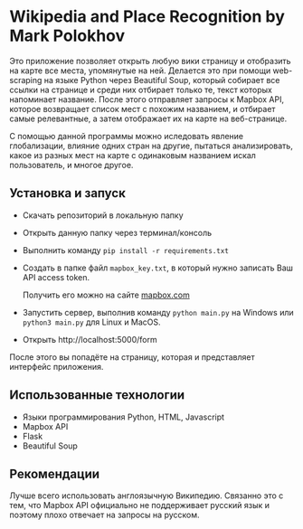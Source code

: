 # Wikipedia and Place Recognition by Mark Polokhov

Это приложение позволяет открыть любую вики страницу и отобразить на карте все места, упомянутые на ней.
Делается это при помощи web-scraping на языке Python через Beautiful Soup, который собирает все ссылки на странице и среди них отбирает только те, текст которых напоминает название.
После этого отправляет запросы к Mapbox API, которое возвращает список мест с похожим названием, и отбирает самые релевантные, а затем отображает их на карте на веб-странице. 

С помощью данной программы можно иследовать явление глобализации, влияние одних стран на другие, пытаться анализировать, какое из разных мест на карте с одинаковым названием искал пользователь, и многое другое.


## Установка и запуск

+ Скачать репозиторий в локальную папку
+ Открыть данную папку через терминал/консоль
+ Выполнить команду ```pip install -r requirements.txt```
+ Создать в папке файл ```mapbox_key.txt```, в который нужно записать Ваш API access token.
  
  Получить его можно на сайте [mapbox.com](https://www.mapbox.com/)
  
+ Запустить сервер, выполнив команду ```python main.py``` на Windows или ```python3 main.py``` для Linux и MacOS.
+ Открыть http://localhost:5000/form

После этого вы попадёте на страницу, которая и представляет интерфейс приложения.


## Использованные технологии

+ Языки программирования Python, HTML, Javascript
+ Mapbox API
+ Flask
+ Beautiful Soup

## Рекомендации

Лучше всего использовать англоязычную Википедию. Связанно это с тем, что Mapbox API официально не поддерживает русский язык и поэтому плохо отвечает на запросы на русском.
